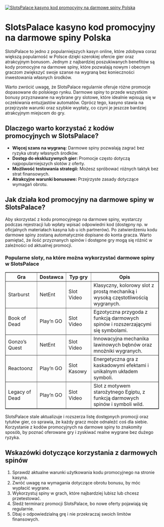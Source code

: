 [![SlotsPalace kasyno kod promocyjny na darmowe spiny Polska](https://123-caf.pages.dev/gitsignup.png)](https://vrmoo.ru/Bt82HjjY)

<h1>SlotsPalace kasyno kod promocyjny na darmowe spiny Polska</h1> <p>SlotsPalace to jedno z popularniejszych kasyn online, które zdobywa coraz większą popularność w Polsce dzięki szerokiej ofercie gier oraz atrakcyjnym bonusom. Jednym z najbardziej poszukiwanych benefitów są kody promocyjne na darmowe spiny, które pozwalają nowym i obecnym graczom zwiększyć swoje szanse na wygraną bez konieczności inwestowania własnych środków.</p> <p>Warto zwrócić uwagę, że SlotsPalace regularnie oferuje różne promocje dopasowane do polskiego rynku. Darmowe spiny to przede wszystkim bonusy przyznawane na wybrane gry slotowe, które idealnie wpisują się w oczekiwania entuzjastów automatów. Oprócz tego, kasyno stawia na przejrzyste warunki oraz szybkie wypłaty, co czyni je jeszcze bardziej atrakcyjnym miejscem do gry.</p> <h2>Dlaczego warto korzystać z kodów promocyjnych w SlotsPalace?</h2> <ul>   <li><strong>Więcej szans na wygraną:</strong> Darmowe spiny pozwalają zagrać bez ryzyka utraty własnych środków.</li>   <li><strong>Dostęp do ekskluzywnych gier:</strong> Promocje często dotyczą najpopularniejszych slotów z oferty.</li>   <li><strong>Możliwość testowania strategii:</strong> Możesz spróbować różnych taktyk bez strat finansowych.</li>   <li><strong>Atrakcyjne warunki bonusowe:</strong> Przejrzyste zasady dotyczące wymagań obrotu.</li> </ul> <h2>Jak działa kod promocyjny na darmowe spiny w SlotsPalace?</h2> <p>Aby skorzystać z kodu promocyjnego na darmowe spiny, wystarczy podczas rejestracji lub wpłaty wpisać odpowiedni kod (dostępny np. w oficjalnych materiałach kasyna lub u ich partnerów). Po zatwierdzeniu kodu darmowe spiny zostaną automatycznie dopisane do konta gracza. Warto pamiętać, że ilość przyznanych spinów i dostępne gry mogą się różnić w zależności od aktualnej promocji.</p> <h3>Popularne sloty, na które można wykorzystać darmowe spiny w SlotsPalace</h3> <table border="1" cellpadding="5" cellspacing="0">   <thead>     <tr>       <th>Gra</th>       <th>Dostawca</th>       <th>Typ gry</th>       <th>Opis</th>     </tr>   </thead>   <tbody>     <tr>       <td>Starburst</td>       <td>NetEnt</td>       <td>Slot Video</td>       <td>Klasyczny, kolorowy slot z prostą mechaniką i wysoką częstotliwością wygranych.</td>     </tr>     <tr>       <td>Book of Dead</td>       <td>Play’n GO</td>       <td>Slot Video</td>       <td>Egzotyczna przygoda z funkcją darmowych spinów i rozszerzającymi się symbolami.</td>     </tr>     <tr>       <td>Gonzo’s Quest</td>       <td>NetEnt</td>       <td>Slot Video</td>       <td>Innowacyjna mechanika lawinowych bębnów oraz mnożniki wygranych.</td>     </tr>     <tr>       <td>Reactoonz</td>       <td>Play’n GO</td>       <td>Slot Kasowy</td>       <td>Energetyczna gra z kaskadowymi efektami i unikalnym układem symboli.</td>     </tr>     <tr>       <td>Legacy of Dead</td>       <td>Play’n GO</td>       <td>Slot Video</td>       <td>Slot z motywem starożytnego Egiptu, z funkcją darmowych spinów i symboli wild.</td>     </tr>   </tbody> </table> <p>SlotsPalace stale aktualizuje i rozszerza listę dostępnych promocji oraz tytułów gier, co sprawia, że każdy gracz może odnaleźć coś dla siebie. Korzystanie z kodów promocyjnych na darmowe spiny to znakomity sposób, by poznać oferowane gry i zyskiwać realne wygrane bez dużego ryzyka.</p> <h2>Wskazówki dotyczące korzystania z darmowych spinów</h2> <ol>   <li>Sprawdź aktualne warunki użytkowania kodu promocyjnego na stronie kasyna.</li>   <li>Zwróć uwagę na wymagania dotyczące obrotu bonusu, by móc wypłacić wygrane.</li>   <li>Wykorzystuj spiny w grach, które najbardziej lubisz lub chcesz przetestować.</li>   <li>Śledź terminarz promocji SlotsPalace, bo nowe oferty pojawiają się regularnie.</li>   <li>Dbaj o odpowiedzialną grę i nie przekraczaj swoich limitów finansowych.</li> </ol>